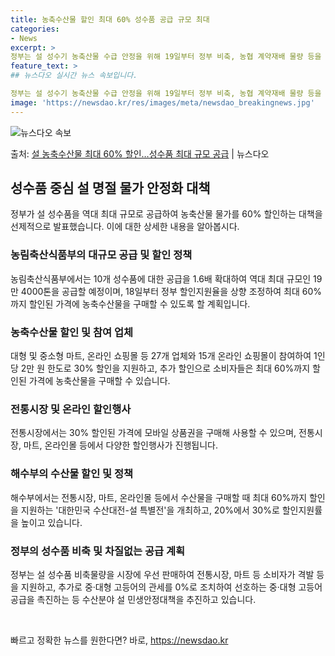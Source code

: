 ```yaml
---
title: 농축수산물 할인 최대 60% 성수품 공급 규모 최대
categories:
- News
excerpt: >
정부는 설 성수기 농축산물 수급 안정을 위해 19일부터 정부 비축, 농협 계약재배 물량 등을 활용해 10개 …
feature_text: >
## 뉴스다오 실시간 뉴스 속보입니다.

정부는 설 성수기 농축산물 수급 안정을 위해 19일부터 정부 비축, 농협 계약재배 물량 등을 활용해 10개 …
image: 'https://newsdao.kr/res/images/meta/newsdao_breakingnews.jpg'
---
```


![뉴스다오 속보](https://newsdao.kr/res/images/meta/newsdao_breakingnews.jpg)

<p>출처: <a href="https://newsdao.kr/3005" rel="dofollow">설 농축수산물 최대 60% 할인…성수품 최대 규모 공급</a> | 뉴스다오</p>

<h2 data-ke-size="size26">성수품 중심 설 명절 물가 안정화 대책</h2>
<p data-ke-size="size16">정부가 설 성수품을 역대 최대 규모로 공급하여 농축산물 물가를 60% 할인하는 대책을 선제적으로 발표했습니다. 이에 대한 상세한 내용을 알아봅시다.</p>

<h3>농림축산식품부의 대규모 공급 및 할인 정책</h3>
<p data-ke-size="size16">농림축산식품부에서는 10개 성수품에 대한 공급을 1.6배 확대하여 역대 최대 규모인 19만 4000톤을 공급할 예정이며, 18일부터 정부 할인지원율을 상향 조정하여 최대 60%까지 할인된 가격에 농축수산물을 구매할 수 있도록 할 계획입니다.</p>

<h3>농축수산물 할인 및 참여 업체</h3>
<p data-ke-size="size16">대형 및 중소형 마트, 온라인 쇼핑몰 등 27개 업체와 15개 온라인 쇼핑몰이 참여하여 1인당 2만 원 한도로 30% 할인을 지원하고, 추가 할인으로 소비자들은 최대 60%까지 할인된 가격에 농축산물을 구매할 수 있습니다.</p>

<h3>전통시장 및 온라인 할인행사</h3>
<p data-ke-size="size16">전통시장에서는 30% 할인된 가격에 모바일 상품권을 구매해 사용할 수 있으며, 전통시장, 마트, 온라인몰 등에서 다양한 할인행사가 진행됩니다.</p>

<h3>해수부의 수산물 할인 및 정책</h3>
<p data-ke-size="size16">해수부에서는 전통시장, 마트, 온라인몰 등에서 수산물을 구매할 때 최대 60%까지 할인을 지원하는 '대한민국 수산대전-설 특별전'을 개최하고, 20%에서 30%로 할인지원률을 높이고 있습니다.</p>

<h3>정부의 성수품 비축 및 차질없는 공급 계획</h3>
<p data-ke-size="size16">정부는 설 성수품 비축물량을 시장에 우선 판매하여 전통시장, 마트 등 소비자가 격발 등을 지원하고, 추가로 중·대형 고등어의 관세를 0%로 조치하여 선호하는 중·대형 고등어 공급을 촉진하는 등 수산분야 설 민생안정대책을 추진하고 있습니다.</p>

<p data-ke-size="size16">&nbsp;</p> 

빠르고 정확한 뉴스를 원한다면? 바로, <a href="https://newsdao.kr" rel="dofollow">https://newsdao.kr</a>


    
